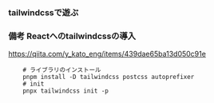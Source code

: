 ### tailwindcssで遊ぶ



### 備考 Reactへのtailwindcssの導入
https://qiita.com/y_kato_eng/items/439dae65ba13d050c91e
```
    # ライブラリのインストール
    pnpm install -D tailwindcss postcss autoprefixer
    # init
    pnpx tailwindcss init -p
```

